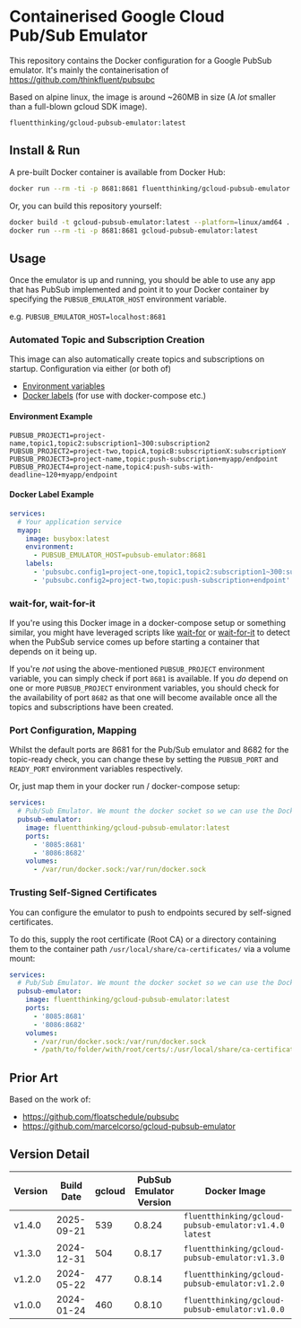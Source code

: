 # Containerised Google Cloud Pub/Sub Emulator

This repository contains the Docker configuration for a Google PubSub emulator. It's mainly the containerisation of
https://github.com/thinkfluent/pubsubc

Based on alpine linux, the image is around ~260MB in size (A *lot* smaller than a full-blown gcloud SDK image).

`fluentthinking/gcloud-pubsub-emulator:latest`

## Install & Run

A pre-built Docker container is available from Docker Hub:

```bash
docker run --rm -ti -p 8681:8681 fluentthinking/gcloud-pubsub-emulator:latest
```

Or, you can build this repository yourself:

```bash
docker build -t gcloud-pubsub-emulator:latest --platform=linux/amd64 .
docker run --rm -ti -p 8681:8681 gcloud-pubsub-emulator:latest
```

## Usage

Once the emulator is up and running, you should be able to use any app that has PubSub
implemented and point it to your Docker container by specifying the `PUBSUB_EMULATOR_HOST` environment variable.

e.g. `PUBSUB_EMULATOR_HOST=localhost:8681`

### Automated Topic and Subscription Creation

This image can also automatically create topics and subscriptions on startup. Configuration via either (or both of)
* [Environment variables](https://github.com/thinkfluent/pubsubc?tab=readme-ov-file#environment-variables)
* [Docker labels](https://github.com/thinkfluent/pubsubc?tab=readme-ov-file#docker-labels) (for use with docker-compose etc.)


#### Environment Example
```dotenv
PUBSUB_PROJECT1=project-name,topic1,topic2:subscription1~300:subscription2
PUBSUB_PROJECT2=project-two,topicA,topicB:subscriptionX:subscriptionY
PUBSUB_PROJECT3=project-name,topic:push-subscription+myapp/endpoint
PUBSUB_PROJECT4=project-name,topic4:push-subs-with-deadline~120+myapp/endpoint
```

#### Docker Label Example
```yaml
services:
  # Your application service
  myapp:
    image: busybox:latest
    environment:
      - PUBSUB_EMULATOR_HOST=pubsub-emulator:8681
    labels:
      - 'pubsubc.config1=project-one,topic1,topic2:subscription1~300:subscription2'
      - 'pubsubc.config2=project-two,topic:push-subscription+endpoint'
```

### wait-for, wait-for-it
If you're using this Docker image in a docker-compose setup or something similar, you might have leveraged scripts like
[wait-for](https://github.com/eficode/wait-for) or [wait-for-it](https://github.com/vishnubob/wait-for-it) to detect when the PubSub service comes up before starting a container that
depends on it being up.

If you're _not_ using the above-mentioned `PUBSUB_PROJECT` environment variable, you can simply
check if port `8681` is available. If you _do_ depend on one or more `PUBSUB_PROJECT` environment variables, you should
check for the availability of port `8682` as that one will become available once all the topics and subscriptions have
been created.

### Port Configuration, Mapping
Whilst the default ports are 8681 for the Pub/Sub emulator and 8682 for the topic-ready check, you can change these by
setting the `PUBSUB_PORT` and `READY_PORT` environment variables respectively.

Or, just map them in your docker run / docker-compose setup:
```yaml
services:
  # Pub/Sub Emulator. We mount the docker socket so we can use the Docker API to fetch configuration labels
  pubsub-emulator:
    image: fluentthinking/gcloud-pubsub-emulator:latest
    ports:
      - '8085:8681'
      - '8086:8682'
    volumes:
      - /var/run/docker.sock:/var/run/docker.sock
```

### Trusting Self-Signed Certificates

You can configure the emulator to push to endpoints secured by self-signed certificates.

To do this, supply the root certificate (Root CA) or a directory containing them to the container path `/usr/local/share/ca-certificates/` via a volume mount:
```yaml
services:
  # Pub/Sub Emulator. We mount the docker socket so we can use the Docker API to fetch configuration labels
  pubsub-emulator:
    image: fluentthinking/gcloud-pubsub-emulator:latest
    ports:
      - '8085:8681'
      - '8086:8682'
    volumes:
      - /var/run/docker.sock:/var/run/docker.sock
      - /path/to/folder/with/root/certs/:/usr/local/share/ca-certificates/
```

## Prior Art
Based on the work of:
- https://github.com/floatschedule/pubsubc
- https://github.com/marcelcorso/gcloud-pubsub-emulator

## Version Detail

| Version | Build Date | gcloud | PubSub Emulator Version | Docker Image                              |
|--------|-------------|-----|-----------------------|------------------------------------------------|
| v1.4.0 | 2025-09-21  | 539 | 0.8.24                | `fluentthinking/gcloud-pubsub-emulator:v1.4.0` `latest` |
| v1.3.0 | 2024-12-31  | 504 | 0.8.17                | `fluentthinking/gcloud-pubsub-emulator:v1.3.0` |
| v1.2.0 | 2024-05-22  | 477 | 0.8.14                | `fluentthinking/gcloud-pubsub-emulator:v1.2.0` |
| v1.0.0 | 2024-01-24  | 460 | 0.8.10                | `fluentthinking/gcloud-pubsub-emulator:v1.0.0` |
